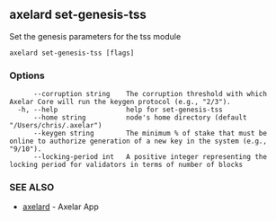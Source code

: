 ## axelard set-genesis-tss

Set the genesis parameters for the tss module

```
axelard set-genesis-tss [flags]
```

### Options

```
      --corruption string    The corruption threshold with which Axelar Core will run the keygen protocol (e.g., "2/3").
  -h, --help                 help for set-genesis-tss
      --home string          node's home directory (default "/Users/chris/.axelar")
      --keygen string        The minimum % of stake that must be online to authorize generation of a new key in the system (e.g., "9/10").
      --locking-period int   A positive integer representing the locking period for validators in terms of number of blocks
```

### SEE ALSO

- [axelard](axelard.md)	 - Axelar App

